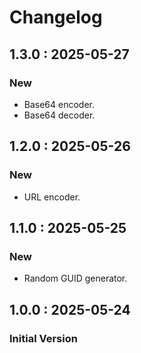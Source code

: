 # Changelog

## 1.3.0 : 2025-05-27

### New

* Base64 encoder.
* Base64 decoder.

## 1.2.0 : 2025-05-26

### New

* URL encoder.

## 1.1.0 : 2025-05-25

### New 

* Random GUID generator.

## 1.0.0 : 2025-05-24

### Initial Version